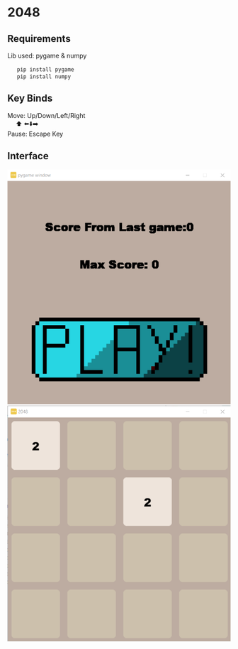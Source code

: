 # 2048

## Requirements
Lib used: pygame & numpy
```
   pip install pygame
   pip install numpy
```


## Key Binds
Move: Up/Down/Left/Right  <br />
  ⬆️
⬅️⬇️➡️<br />
Pause: Escape Key

## Interface
![](Interface.png)
<br />
![](game.png)
